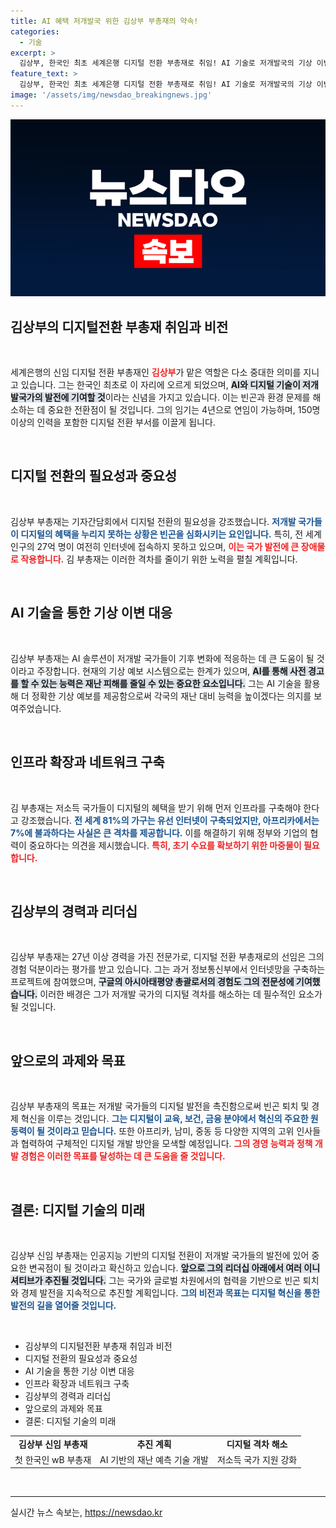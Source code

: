 ```yaml
---
title: AI 혜택 저개발국 위한 김상부 부총재의 약속!
categories:
  - 기술
excerpt: >
  김상부, 한국인 최초 세계은행 디지털 전환 부총재로 취임! AI 기술로 저개발국의 기상 이변 대응을 이끌겠다고 다짐하며, 디지털 격차 해소의 중요성을 강조했다. 그의 비전이 어떻게 세계를 변화시킬지 주목된다.
feature_text: >
  김상부, 한국인 최초 세계은행 디지털 전환 부총재로 취임! AI 기술로 저개발국의 기상 이변 대응을 이끌겠다고 다짐하며, 디지털 격차 해소의 중요성을 강조했다. 그의 비전이 어떻게 세계를 변화시킬지 주목된다.
image: '/assets/img/newsdao_breakingnews.jpg'
---
```


<p><img src="/assets/img/newsdao_breakingnews.jpg" alt="flaretime 속보" /></p>

<h2 data-ke-size="size26">김상부의 디지털전환 부총재 취임과 비전</h2>

<p data-ke-size="size16">&nbsp;</p> 

<p>세계은행의 신임 디지털 전환 부총재인 <b><span style="color: #ee2323;">김상부</span></b>가 맡은 역할은 다소 중대한 의미를 지니고 있습니다. 그는 한국인 최초로 이 자리에 오르게 되었으며, <b><span style="background-color: #21538527;">AI와 디지털 기술이 저개발국가의 발전에 기여할 것</span></b>이라는 신념을 가지고 있습니다. 이는 빈곤과 환경 문제를 해소하는 데 중요한 전환점이 될 것입니다. 그의 임기는 4년으로 연임이 가능하며, 150명 이상의 인력을 포함한 디지털 전환 부서를 이끌게 됩니다. </p>

<p data-ke-size="size16">&nbsp;</p> 

<h2 data-ke-size="size26">디지털 전환의 필요성과 중요성</h2>

<p data-ke-size="size16">&nbsp;</p> 

<p>김상부 부총재는 기자간담회에서 디지털 전환의 필요성을 강조했습니다. <b><span style="color: #1a5490;">저개발 국가들이 디지털의 혜택을 누리지 못하는 상황은 빈곤을 심화시키는 요인입니다.</span></b> 특히, 전 세계 인구의 27억 명이 여전히 인터넷에 접속하지 못하고 있으며, <b><span style="color: #ee2323;">이는 국가 발전에 큰 장애물로 작용합니다.</span></b> 김 부총재는 이러한 격차를 줄이기 위한 노력을 펼칠 계획입니다. </p>

<p data-ke-size="size16">&nbsp;</p> 

<h2 data-ke-size="size26">AI 기술을 통한 기상 이변 대응</h2>

<p data-ke-size="size16">&nbsp;</p> 

<p>김상부 부총재는 AI 솔루션이 저개발 국가들이 기후 변화에 적응하는 데 큰 도움이 될 것이라고 주장합니다. 현재의 기상 예보 시스템으로는 한계가 있으며, <b><span style="background-color: #21538527;">AI를 통해 사전 경고를 할 수 있는 능력은 재난 피해를 줄일 수 있는 중요한 요소입니다.</span></b> 그는 AI 기술을 활용해 더 정확한 기상 예보를 제공함으로써 각국의 재난 대비 능력을 높이겠다는 의지를 보여주었습니다.</p>

<p data-ke-size="size16">&nbsp;</p> 

<h2 data-ke-size="size26">인프라 확장과 네트워크 구축</h2>

<p data-ke-size="size16">&nbsp;</p> 

<p>김 부총재는 저소득 국가들이 디지털의 혜택을 받기 위해 먼저 인프라를 구축해야 한다고 강조했습니다. <b><span style="color: #1a5490;">전 세계 81%의 가구는 유선 인터넷이 구축되었지만, 아프리카에서는 7%에 불과하다는 사실은 큰 격차를 제공합니다.</span></b> 이를 해결하기 위해 정부와 기업의 협력이 중요하다는 의견을 제시했습니다. <b><span style="color: #ee2323;">특히, 초기 수요를 확보하기 위한 마중물이 필요합니다.</span></b></p>

<p data-ke-size="size16">&nbsp;</p> 

<h2 data-ke-size="size26">김상부의 경력과 리더십</h2>

<p data-ke-size="size16">&nbsp;</p> 

<p>김상부 부총재는 27년 이상 경력을 가진 전문가로, 디지털 전환 부총재로의 선임은 그의 경험 덕분이라는 평가를 받고 있습니다. 그는 과거 정보통신부에서 인터넷망을 구축하는 프로젝트에 참여했으며, <b><span style="background-color: #21538527;">구글의 아시아태평양 총괄로서의 경험도 그의 전문성에 기여했습니다.</span></b> 이러한 배경은 그가 저개발 국가의 디지털 격차를 해소하는 데 필수적인 요소가 될 것입니다.</p>

<p data-ke-size="size16">&nbsp;</p> 

<h2 data-ke-size="size26">앞으로의 과제와 목표</h2>

<p data-ke-size="size16">&nbsp;</p> 

<p>김상부 부총재의 목표는 저개발 국가들의 디지털 발전을 촉진함으로써 빈곤 퇴치 및 경제 혁신을 이루는 것입니다. <b><span style="color: #1a5490;">그는 디지털이 교육, 보건, 금융 분야에서 혁신의 주요한 원동력이 될 것이라고 믿습니다.</span></b> 또한 아프리카, 남미, 중동 등 다양한 지역의 고위 인사들과 협력하여 구체적인 디지털 개발 방안을 모색할 예정입니다. <b><span style="color: #ee2323;">그의 경영 능력과 정책 개발 경험은 이러한 목표를 달성하는 데 큰 도움을 줄 것입니다.</span></b></p>

<p data-ke-size="size16">&nbsp;</p> 

<h2 data-ke-size="size26">결론: 디지털 기술의 미래</h2>

<p data-ke-size="size16">&nbsp;</p> 

<p>김상부 신임 부총재는 인공지능 기반의 디지털 전환이 저개발 국가들의 발전에 있어 중요한 변곡점이 될 것이라고 확신하고 있습니다. <b><span style="background-color: #21538527;">앞으로 그의 리더십 아래에서 여러 이니셔티브가 추진될 것입니다.</span></b> 그는 국가와 글로벌 차원에서의 협력을 기반으로 빈곤 퇴치와 경제 발전을 지속적으로 추진할 계획입니다. <b><span style="color: #1a5490;">그의 비전과 목표는 디지털 혁신을 통한 발전의 길을 열어줄 것입니다.</span></b> </p>

<p data-ke-size="size16">&nbsp;</p> 

<ul>
    <li>김상부의 디지털전환 부총재 취임과 비전</li>
    <li>디지털 전환의 필요성과 중요성</li>
    <li>AI 기술을 통한 기상 이변 대응</li>
    <li>인프라 확장과 네트워크 구축</li>
    <li>김상부의 경력과 리더십</li>
    <li>앞으로의 과제와 목표</li>
    <li>결론: 디지털 기술의 미래</li>
</ul>

<table style="width: 100%; border-collapse: collapse;">
    <tr>
        <td style="text-align: center; height: 17px;"><b>김상부 신임 부총재</b></td>
        <td style="text-align: center; height: 17px;"><b>추진 계획</b></td>
        <td style="text-align: center; height: 17px;"><b>디지털 격차 해소</b></td>
    </tr>
    <tr>
        <td style="text-align: center; height: 17px;">첫 한국인 wB 부총재</td>
        <td style="text-align: center; height: 17px;">AI 기반의 재난 예측 기술 개발</td>
        <td style="text-align: center; height: 17px;">저소득 국가 지원 강화</td>
    </tr>
</table>

<p data-ke-size="size16">&nbsp;</p> 

<hr>
실시간 뉴스 속보는, <a href="https://newsdao.kr" rel="dofollow">https://newsdao.kr</a>


